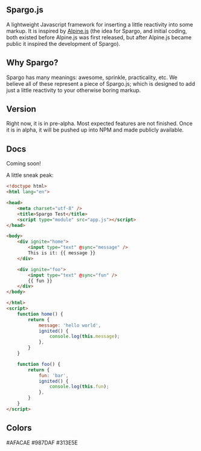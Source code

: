## Spargo.js

A lightweight Javascript framework for inserting a little reactivity into some markup. It is inspired by [Alpine.js](https://github.com/alpinejs/alpine) (the idea for Spargo, and initial coding, both existed before Alpine.js was first released, but after Alpine.js became public it inspired the development of Spargo).

## Why Spargo?

Spargo has many meanings: awesome, sprinkle, practicality, etc. We believe all of these represent a piece of Spargo.js; which is designed to add just a little reactivity to your otherwise boring markup.

## Version

Right now, it is in pre-alpha. Most expected features are not finished. Once it is in alpha, it will be pushed up into NPM and made publicly available.

## Docs

Coming soon!

A little sneak peak:

```html
<!doctype html>
<html lang="en">

<head>
    <meta charset="utf-8" />
    <title>Spargo Test</title>
    <script type="module" src="app.js"></script>
</head>

<body>
    <div ignite="home">
        <input type="text" @sync="message" />
        This is it: {{ message }}
    </div>

    <div ignite="foo">
        <input type="text" @sync="fun" />
        {{ fun }}
    </div>
</body>

</html>
<script>
    function home() {
        return {
            message: 'hello world',
            ignited() {
                console.log(this.message);
            },
        }
    }

    function foo() {
        return {
            fun: 'bar',
            ignited() {
                console.log(this.fun);
            },
        }
    }
</script>
```

## Colors
#AFACAE
#987DAF
#313E5E